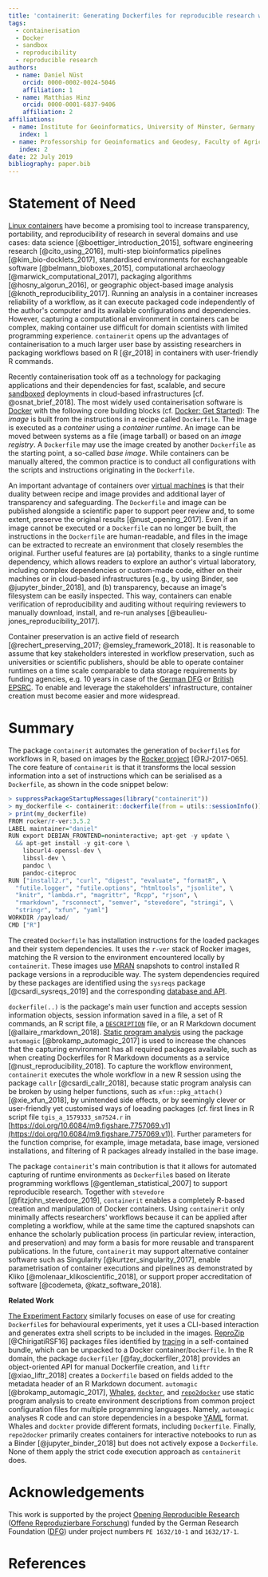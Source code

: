 ```yaml
---
title: 'containerit: Generating Dockerfiles for reproducible research with R'
tags:
  - containerisation
  - Docker
  - sandbox
  - reproducibility
  - reproducible research
authors:
  - name: Daniel Nüst
    orcid: 0000-0002-0024-5046
    affiliation: 1
  - name: Matthias Hinz
    orcid: 0000-0001-6837-9406
    affiliation: 2
affiliations:
 - name: Institute for Geoinformatics, University of Münster, Germany
   index: 1
 - name: Professorship for Geoinformatics and Geodesy, Faculty of Agricultural and Environmental Sciences, University of Rostock, Germany
   index: 2
date: 22 July 2019
bibliography: paper.bib
---
```


# Statement of Need

[Linux containers](https://en.wikipedia.org/wiki/Operating-system-level_virtualization) have become a promising tool to increase transparency, portability, and reproducibility of research in several domains and use cases: data science [@boettiger_introduction_2015], software engineering research [@cito_using_2016], multi-step bioinformatics pipelines [@kim_bio-docklets_2017], standardised environments for exchangeable software [@belmann_bioboxes_2015], computational archaeology [@marwick_computational_2017], packaging algorithms [@hosny_algorun_2016], or geographic object-based image analysis [@knoth_reproducibility_2017].
Running an analysis in a container increases reliability of a workflow, as it can execute packaged code independently of the author's computer and its available configurations and dependencies.
However, capturing a computational environment in containers can be complex, making container use difficult for domain scientists with limited programming experience.
`containerit` opens up the advantages of containerisation to a much larger user base by assisting researchers in packaging workflows based on R [@r_2018] in containers with user-friendly R commands.

Recently containerisation took off as a technology for packaging applications and their dependencies for fast, scalable, and secure [sandboxed](https://en.wikipedia.org/wiki/Sandbox_%28computer_security%29) deployments in cloud-based infrastructures [cf. @osnat_brief_2018].
The most widely used containerisation software is [Docker](https://en.wikipedia.org/wiki/Docker_%28software%29) with the following core building blocks (cf. [Docker: Get Started](https://docs.docker.com/get-started/)):
The _image_ is built from the instructions in a recipe called `Dockerfile`.
The image is executed as a _container_ using a _container runtime_.
An image can be moved between systems as a file (image tarball) or based on an _image registry_.
A `Dockerfile` may use the image created by another `Dockerfile` as the starting point, a so-called _base image_.
While containers can be manually altered, the common practice is to conduct all configurations with the scripts and instructions originating in the `Dockerfile`.

An important advantage of containers over [virtual machines](https://en.wikipedia.org/wiki/Virtual_machine) is that their duality between recipe and image provides and additional layer of transparency and safeguarding.
The `Dockerfile` and image can be published alongside a scientific paper to support peer review and, to some extent, preserve the original results [@nust_opening_2017].
Even if an image cannot be executed or a `Dockerfile` can no longer be built, the instructions in the `Dockerfile` are human-readable, and files in the image can be extracted to recreate an environment that closely resembles the original.
Further useful features are (a) portability, thanks to a single runtime dependency, which allows readers to explore an author's virtual laboratory, including complex dependencies or custom-made code, either on their machines or in cloud-based infrastructures [e.g., by using Binder, see @jupyter_binder_2018], and (b) transparency, because an image's filesystem can be easily inspected.
This way, containers can enable verification of reproducibility and auditing without requiring reviewers to manually download, install, and re-run analyses [@beaulieu-jones_reproducibility_2017].

Container preservation is an active field of research [@rechert_preserving_2017; @emsley_framework_2018].
It is reasonable to assume that key stakeholders interested in workflow preservation, such as universities or scientific publishers, should be able to operate container runtimes on a time scale comparable to data storage requirements by funding agencies, e.g. 10 years in case of the [German DFG](http://www.dfg.de/en/research_funding/proposal_review_decision/applicants/research_data/index.html) or [British EPSRC](https://epsrc.ukri.org/about/standards/researchdata/expectations/).
To enable and leverage the stakeholders' infrastructure, container creation must become easier and more widespread.

# Summary

The package `containerit` automates the generation of `Dockerfile`s for workflows in R, based on images by the [Rocker project](https://www.rocker-project.org/) [@RJ-2017-065].
The core feature of `containerit` is that it transforms the local session information into a set of instructions which can be serialised as a `Dockerfile`, as shown in the code snippet below:

```R
> suppressPackageStartupMessages(library("containerit"))
> my_dockerfile <- containerit::dockerfile(from = utils::sessionInfo())
> print(my_dockerfile)
FROM rocker/r-ver:3.5.2
LABEL maintainer="daniel"
RUN export DEBIAN_FRONTEND=noninteractive; apt-get -y update \
  && apt-get install -y git-core \
	libcurl4-openssl-dev \
	libssl-dev \
	pandoc \
	pandoc-citeproc
RUN ["install2.r", "curl", "digest", "evaluate", "formatR", \
  "futile.logger", "futile.options", "htmltools", "jsonlite", \
  "knitr", "lambda.r", "magrittr", "Rcpp", "rjson", \
  "rmarkdown", "rsconnect", "semver", "stevedore", "stringi", \
  "stringr", "xfun", "yaml"]
WORKDIR /payload/
CMD ["R"]
```

The created `Dockerfile` has installation instructions for the loaded packages and their system dependencies.
It uses the `r-ver` stack of Rocker images, matching the R version to the environment encountered locally by `containerit`.
These images use [MRAN](https://mran.microsoft.com/) snapshots to control installed R package versions in a reproducible way.
The system dependencies required by these packages are identified using the `sysreqs` package [@csardi_sysreqs_2019] and the corresponding [database and API](http://sysreqs.r-hub.io/).

`dockerfile(..)` is the package's main user function and accepts session information objects, session information saved in a file, a set of R commands, an R script file, a [`DESCRIPTION`](https://cran.r-project.org/doc/manuals/r-release/R-exts.html#The-DESCRIPTION-file) file, or an R Markdown document [@allaire_rmarkdown_2018].
[Static program analysis](https://en.wikipedia.org/wiki/Static_program_analysis) using the package `automagic` [@brokamp_automagic_2017] is used to increase the chances that the capturing environment has all required packages available, such as when creating Dockerfiles for R Markdown documents as a service [@nust_reproducibility_2018].
To capture the workflow environment, `containerit` executes the whole workflow in a new R session using the package `callr` [@csardi_callr_2018], because static program analysis can be broken by using helper functions, such as `xfun::pkg_attach()` [@xie_xfun_2018], by unintended side effects, or by seemingly clever or user-friendly yet customised ways of loeading packages (cf. first lines in R script file `tgis_a_1579333_sm7524.r` in [https://doi.org/10.6084/m9.figshare.7757069.v1](https://doi.org/10.6084/m9.figshare.7757069.v1)).
Further parameters for the function comprise, for example, image metadata, base image, versioned installations, and filtering of R packages already installed in the base image.

The package `containerit`'s main contribution is that it allows for automated capturing of runtime environments as `Dockerfile`s based on literate programming workflows [@gentleman_statistical_2007] to support reproducible research.
Together with `stevedore` [@fitzjohn_stevedore_2019], `containerit` enables a completely R-based creation and manipulation of Docker containers.
Using `containerit` only minimally affects researchers' workflows because it can be applied after completing a workflow, while at the same time the captured snapshots can enhance the scholarly publication process (in particular review, interaction, and preservation) and may form a basis for more reusable and transparent publications.
In the future, `containerit` may support alternative container software such as Singularity [@kurtzer_singularity_2017], enable parametrisation of container executions and pipelines as demonstrated by Kliko [@molenaar_klikoscientific_2018], or support proper accreditation of software [@codemeta, @katz_software_2018].

**Related Work**

[The Experiment Factory](https://expfactory.github.io/) similarly focuses on ease of use for creating `Dockerfile`s for behavioural experiments, yet it uses a CLI-based interaction and generates extra shell scripts to be included in the images.
[ReproZip](https://www.reprozip.org/) [@ChirigatiRSF16] packages files identified by [tracing](https://en.wikipedia.org/wiki/Tracing_(software)) in a self-contained bundle, which can be unpacked to a Docker container/`Dockerfile`.
In the R domain, the package `dockerfiler` [@fay_dockerfiler_2018] provides an object-oriented API for manual Dockerfile creation, and `liftr` [@xiao_liftr_2018] creates a `Dockerfile` based on fields added to the metadata header of an R Markdown document.
`automagic` [@brokamp_automagic_2017], [Whales](https://github.com/Gueils/whales), [`dockter`](https://github.com/stencila/dockter/), and [`repo2docker`](https://github.com/jupyter/repo2docker) use static program analysis to create environment descriptions from common project configuration files for multiple programming languages.
Namely, `automagic` analyses R code and can store dependencies in a bespoke [YAML](https://en.wikipedia.org/wiki/YAML) format.
Whales and `dockter` provide different formats, including `Dockerfile`.
Finally, `repo2docker` primarily creates containers for interactive notebooks to run as a Binder [@jupyter_binder_2018] but does not actively expose a `Dockerfile`.
None of them apply the strict code execution approach as `containerit` does.

# Acknowledgements

This work is supported by the project [Opening Reproducible Research](https://o2r.info) ([Offene Reproduzierbare Forschung](https://www.uni-muenster.de/forschungaz/project/9520)) funded by the German Research Foundation ([DFG](http://dfg.de/)) under project numbers `PE 1632/10-1` and `1632/17-1`.

# References
